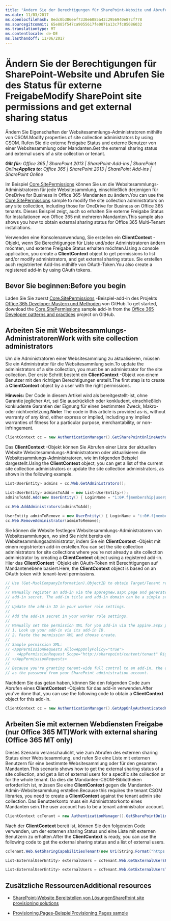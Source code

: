 ```yaml
---
title: "Ändern Sie der Berechtigungen für SharePoint-Website und Abrufen Sie des Status für externe Freigabe"
ms.date: 11/03/2017
ms.openlocfilehash: 0edc0b386eef7330e6085a43c2956940e87cf778
ms.sourcegitcommit: 65e885f547ca9055617fe0871a13c7fc85086032
ms.translationtype: MT
ms.contentlocale: de-DE
ms.lasthandoff: 11/06/2017
---
```

# <a name="modify-sharepoint-site-permissions-and-get-external-sharing-status"></a><span data-ttu-id="30467-102">Ändern Sie der Berechtigungen für SharePoint-Website und Abrufen Sie des Status für externe Freigabe</span><span class="sxs-lookup"><span data-stu-id="30467-102">Modify SharePoint site permissions and get external sharing status</span></span>

<span data-ttu-id="30467-103">Ändern Sie Eigenschaften der Websitesammlungs-Administratoren mithilfe von CSOM.</span><span class="sxs-lookup"><span data-stu-id="30467-103">Modify properties of site collection administrators by using CSOM.</span></span> <span data-ttu-id="30467-104">Rufen Sie die externe Freigabe Status und externe Benutzer von einer Websitesammlung oder Mandanten.</span><span class="sxs-lookup"><span data-stu-id="30467-104">Get the external sharing status and external users of a site collection or tenant.</span></span>

<span data-ttu-id="30467-105">_**Gilt für:** Office 365 | SharePoint 2013 | SharePoint-Add-ins | SharePoint Online_</span><span class="sxs-lookup"><span data-stu-id="30467-105">_**Applies to:** Office 365 | SharePoint 2013 | SharePoint Add-ins | SharePoint Online_</span></span>

<span data-ttu-id="30467-106">Im Beispiel [Core.SitePermissions](https://github.com/SharePoint/PnP/tree/dev/Scenarios/Core.SitePermissions) können Sie um die Websitesammlungs-Administratoren für jede Websitesammlung, einschließlich derjenigen für OneDrive for Business in Office 365-Mandanten zu ändern.</span><span class="sxs-lookup"><span data-stu-id="30467-106">You can use the [Core.SitePermissions](https://github.com/SharePoint/PnP/tree/dev/Scenarios/Core.SitePermissions) sample to modify the site collection administrators on any site collection, including those for OneDrive for Business on Office 365 tenants.</span></span> <span data-ttu-id="30467-107">Dieses Beispiel zeigt, auch so erhalten Sie externe Freigabe Status für Installationen von Office 365 mit mehreren Mandanten.</span><span class="sxs-lookup"><span data-stu-id="30467-107">This sample also shows you how to obtain external sharing status for Office 365 Multi-Tenant installations.</span></span>

<span data-ttu-id="30467-108">Verwenden eine Konsolenanwendung, Sie erstellen ein **ClientContext** -Objekt, wenn Sie Berechtigungen für Liste und/oder Administratoren ändern möchten, und externe Freigabe Status erhalten möchten.</span><span class="sxs-lookup"><span data-stu-id="30467-108">Using a console application, you create a  **ClientContext** object to get permissions to list and/or modify administrators, and get external sharing status.</span></span> <span data-ttu-id="30467-109">Sie erstellen auch registrierten Add-Ins mithilfe von OAuth-Token.</span><span class="sxs-lookup"><span data-stu-id="30467-109">You also create a registered add-in by using OAuth tokens.</span></span>

## <a name="before-you-begin"></a><span data-ttu-id="30467-110">Bevor Sie beginnen:</span><span class="sxs-lookup"><span data-stu-id="30467-110">Before you begin</span></span>

<span data-ttu-id="30467-111">Laden Sie Sie zuerst [Core.SitePermissions](https://github.com/SharePoint/PnP/tree/dev/Scenarios/Core.SitePermissions) -Beispiel-add-in des Projekts [Office 365 Developer Mustern und Methoden](https://github.com/SharePoint/PnP/tree/dev) von GitHub.</span><span class="sxs-lookup"><span data-stu-id="30467-111">To get started, download the [Core.SitePermissions](https://github.com/SharePoint/PnP/tree/dev/Scenarios/Core.SitePermissions) sample add-in from the [Office 365 Developer patterns and practices](https://github.com/SharePoint/PnP/tree/dev) project on GitHub.</span></span>

## <a name="work-with-site-collection-administrators"></a><span data-ttu-id="30467-112">Arbeiten Sie mit Websitesammlungs-Administratoren</span><span class="sxs-lookup"><span data-stu-id="30467-112">Work with site collection administrators</span></span>

<span data-ttu-id="30467-113">Um die Administratoren einer Websitesammlung zu aktualisieren, müssen Sie ein Administrator für die Websitesammlung sein.</span><span class="sxs-lookup"><span data-stu-id="30467-113">To update the administrators of a site collection, you must be an administrator for the site collection.</span></span> <span data-ttu-id="30467-114">Der erste Schritt besteht ein **ClientContext** -Objekt von einem Benutzer mit den richtigen Berechtigungen erstellt.</span><span class="sxs-lookup"><span data-stu-id="30467-114">The first step is to create a  **ClientContext** object by a user with the right permissions.</span></span>

<span data-ttu-id="30467-115">**Hinweis:**  Der Code in diesem Artikel wird als bereitgestellt-ist, ohne Garantie jeglicher Art, sei Sie ausdrücklich oder konkludent, einschließlich konkludente Garantien der Eignung für einen bestimmten Zweck, Makro- oder nichtverletzung.</span><span class="sxs-lookup"><span data-stu-id="30467-115">**Note:**  The code in this article is provided as-is, without warranty of any kind, either express or implied, including any implied warranties of fitness for a particular purpose, merchantability, or non-infringement.</span></span>

```C#
ClientContext cc = new AuthenticationManager().GetSharePointOnlineAuthenticatedContextTenant(String.Format("https://{0}.sharepoint.com/sites/{1}", tenantName, siteName), String.Format("{0}@{1}.onmicrosoft.com", userName, tenantName), password); 
```

<span data-ttu-id="30467-116">Das **ClientContext** -Objekt können Sie Abrufen einer Liste der aktuellen Website Websitesammlungs-Administratoren oder aktualisieren die Websitesammlungs-Administratoren, wie im folgenden Beispiel dargestellt.</span><span class="sxs-lookup"><span data-stu-id="30467-116">Using the  **ClientContext** object, you can get a list of the current site collection administrators or update the site collection administrators, as shown in the following example.</span></span>

```C#
List<UserEntity> admins = cc.Web.GetAdministrators();

List<UserEntity> adminsToAdd = new List<UserEntity>();
adminsToAdd.Add(new UserEntity() { LoginName = "i:0#.f|membership|user@domain" });

cc.Web.AddAdministrators(adminsToAdd);

UserEntity adminToRemove = new UserEntity() { LoginName = "i:0#.f|membership|user@domain" };
cc.Web.RemoveAdministrator(adminToRemove);
```

<span data-ttu-id="30467-117">Sie können die Website festlegen Websitesammlungs-Administratoren von Websitesammlungen, wo sind Sie nicht bereits ein Websitesammlungsadministrator, indem Sie ein **ClientContext** -Objekt mit einem registrierten add-in erstellen.</span><span class="sxs-lookup"><span data-stu-id="30467-117">You can set the site collection administrators for site collections where you're not already a site collection administrator by creating a  **ClientContext** object using a registered add-in.</span></span> <span data-ttu-id="30467-118">Hier das **ClientContext** -Objekt ein OAuth-Token mit Berechtigungen auf Mandantenebene basiert.</span><span class="sxs-lookup"><span data-stu-id="30467-118">Here, the **ClientContext** object is based on an OAuth token with tenant-level permissions.</span></span>

```C#
// Use (Get-MsolCompanyInformation).ObjectID to obtain Target/Tenant realm: <guid>
//
// Manually register an add-in via the appregnew.aspx page and generate an add-in ID and 
// add-in secret. The add-in title and add-in domain can be a simple string like "MyAddin".
//
// Update the add-in ID in your worker role settings.
//
// Add the add-in secret in your worker role settings. 
//
// Manually set the permission XML for you add-in via the appinv.aspx page:
// 1. Look up your add-in via its add-in ID.
// 2. Paste the permission XML and choose create.
//
// Sample permission XML:
// <AppPermissionRequests AllowAppOnlyPolicy="true">
//   <AppPermissionRequest Scope="http://sharepoint/content/tenant" Right="FullControl" />
// </AppPermissionRequests>
//
// Because you're granting tenant-wide full control to an add-in, the add-in secret is as important
// as the password from your SharePoint administration account.
```
<span data-ttu-id="30467-119">Nachdem Sie das getan haben, können Sie den folgenden Code zum Abrufen eines **ClientContext** -Objekts für das add-in verwenden.</span><span class="sxs-lookup"><span data-stu-id="30467-119">After you've done that, you can use the following code to obtain a  **ClientContext** object for this add-in.</span></span>

```C#
ClientContext cc = new AuthenticationManager().GetAppOnlyAuthenticatedContext("https://tenantname-my.sharepoint.com/personal/user2", "<your tenant realm>", "<appID>", "<appsecret>");
```

## <a name="work-with-external-sharing-office-365-mt-only"></a><span data-ttu-id="30467-120">Arbeiten Sie mit externen Webdiensten Freigabe (nur Office 365 MT)</span><span class="sxs-lookup"><span data-stu-id="30467-120">Work with external sharing (Office 365 MT only)</span></span>

<span data-ttu-id="30467-121">Dieses Szenario veranschaulicht, wie zum Abrufen des externen sharing Status einer Websitesammlung, und rufen Sie eine Liste mit externen Benutzern für eine bestimmte Websitesammlung oder für den gesamten Mandanten.</span><span class="sxs-lookup"><span data-stu-id="30467-121">This scenario shows how to get the external sharing status of a site collection, and get a list of external users for a specific site collection or for the whole tenant.</span></span> <span data-ttu-id="30467-122">Da dies die Mandanten-CSOM-Bibliotheken erforderlich ist, müssen Sie eine **ClientContext** gegen die Mandanten-Admin-Websitesammlung erstellen.</span><span class="sxs-lookup"><span data-stu-id="30467-122">Because this requires the tenant CSOM libraries, you need to create a  **ClientContext** against the tenant admin site collection.</span></span> <span data-ttu-id="30467-123">Das Benutzerkonto muss ein Administratorkonto eines Mandanten sein.</span><span class="sxs-lookup"><span data-stu-id="30467-123">The user account has to be a tenant administrator account.</span></span>

```C#
ClientContext ccTenant = new AuthenticationManager().GetSharePointOnlineAuthenticatedContextTenant(String.Format("https://{0}-admin.sharepoint.com/", tenantName), String.Format("{0}@{1}.onmicrosoft.com", userName, tenantName), password);
```

<span data-ttu-id="30467-124">Nach der **ClientContext** bereit ist, können Sie den folgenden Code verwenden, um der externen sharing Status und eine Liste mit externen Benutzern zu erhalten.</span><span class="sxs-lookup"><span data-stu-id="30467-124">After the  **ClientContext** is ready, you can use the following code to get the external sharing status and a list of external users.</span></span>

```C#
ccTenant.Web.GetSharingCapabilitiesTenant(new Uri(String.Format("https://{0}.sharepoint.com/sites/{1}", tenantName, siteName)))

List<ExternalUserEntity> externalUsers = ccTenant.Web.GetExternalUsersForSiteTenant(new Uri(String.Format("https://{0}.sharepoint.com/sites/{1}", tenantName, siteName)));

List<ExternalUserEntity> externalUsers = ccTenant.Web.GetExternalUsersTenant();

```

## <a name="additional-resources"></a><span data-ttu-id="30467-125">Zusätzliche Ressourcen</span><span class="sxs-lookup"><span data-stu-id="30467-125">Additional resources</span></span>
<span data-ttu-id="30467-126"><a name="bk_addresources"> </a></span><span class="sxs-lookup"><span data-stu-id="30467-126"></span></span>

- [<span data-ttu-id="30467-127">SharePoint-Website Bereitstellen von Lösungen</span><span class="sxs-lookup"><span data-stu-id="30467-127">SharePoint site provisioning solutions</span></span>](sharepoint-site-provisioning-solutions.md)
    
- [<span data-ttu-id="30467-128">Provisioning.Pages-Beispiel</span><span class="sxs-lookup"><span data-stu-id="30467-128">Provisioning.Pages sample</span></span>](https://github.com/SharePoint/PnP/tree/dev/Scenarios/Provisioning.Pages)

